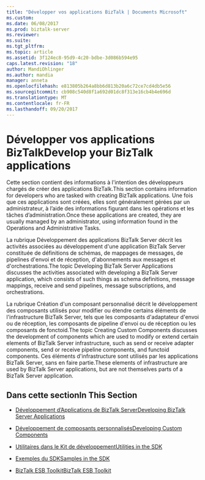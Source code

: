 ```yaml
---
title: "Développer vos applications BizTalk | Documents Microsoft"
ms.custom: 
ms.date: 06/08/2017
ms.prod: biztalk-server
ms.reviewer: 
ms.suite: 
ms.tgt_pltfrm: 
ms.topic: article
ms.assetid: 3f124ec8-95d9-4c20-bdbe-3d086b594e95
caps.latest.revision: "18"
author: MandiOhlinger
ms.author: mandia
manager: anneta
ms.openlocfilehash: e813805b264a8bb6d813b20a6c72ce7cd4db5e56
ms.sourcegitcommit: cb908c540d8f1a692d01dc8f313e16cb4b4e696d
ms.translationtype: MT
ms.contentlocale: fr-FR
ms.lasthandoff: 09/20/2017
---
```

# <a name="develop-your-biztalk-applications"></a><span data-ttu-id="27119-102">Développer vos applications BizTalk</span><span class="sxs-lookup"><span data-stu-id="27119-102">Develop your BizTalk applications</span></span>
<span data-ttu-id="27119-103">Cette section contient des informations à l'intention des développeurs chargés de créer des applications BizTalk.</span><span class="sxs-lookup"><span data-stu-id="27119-103">This section contains information for developers who are tasked with creating BizTalk applications.</span></span> <span data-ttu-id="27119-104">Une fois que ces applications sont créées, elles sont généralement gérées par un administrateur, à l’aide des informations figurant dans les opérations et les tâches d’administration.</span><span class="sxs-lookup"><span data-stu-id="27119-104">Once these applications are created, they are usually managed by an administrator, using information found in the Operations and Administrative Tasks.</span></span>  
  
 <span data-ttu-id="27119-105">La rubrique Développement des applications BizTalk Server décrit les activités associées au développement d'une application BizTalk Server constituée de définitions de schémas, de mappages de messages, de pipelines d'envoi et de réception, d'abonnements aux messages et d'orchestrations.</span><span class="sxs-lookup"><span data-stu-id="27119-105">The topic Developing BizTalk Server Applications discusses the activities associated with developing a BizTalk Server application, which consists of such things as schema definitions, message mappings, receive and send pipelines, message subscriptions, and orchestrations.</span></span>  
  
 <span data-ttu-id="27119-106">La rubrique Création d'un composant personnalisé décrit le développement des composants utilisés pour modifier ou étendre certains éléments de l'infrastructure BizTalk Server, tels que les composants d'adaptateur d'envoi ou de réception, les composants de pipeline d'envoi ou de réception ou les composants de fonctoid.</span><span class="sxs-lookup"><span data-stu-id="27119-106">The topic Creating Custom Components discusses the development of components which are used to modify or extend certain elements of BizTalk Server infrastructure, such as send or receive adapter components, send or receive pipeline components, and functoid components.</span></span> <span data-ttu-id="27119-107">Ces éléments d'infrastructure sont utilisés par les applications BizTalk Server, sans en faire partie.</span><span class="sxs-lookup"><span data-stu-id="27119-107">These elements of infrastructure are used by BizTalk Server applications, but are not themselves parts of a BizTalk Server application.</span></span>  
  
## <a name="in-this-section"></a><span data-ttu-id="27119-108">Dans cette section</span><span class="sxs-lookup"><span data-stu-id="27119-108">In This Section</span></span>  
  
-   [<span data-ttu-id="27119-109">Développement d’Applications de BizTalk Server</span><span class="sxs-lookup"><span data-stu-id="27119-109">Developing BizTalk Server Applications</span></span>](../core/developing-biztalk-server-applications.md)  
  
-   [<span data-ttu-id="27119-110">Développement de composants personnalisés</span><span class="sxs-lookup"><span data-stu-id="27119-110">Developing Custom Components</span></span>](../core/developing-custom-components.md)  
  
-   [<span data-ttu-id="27119-111">Utilitaires dans le Kit de développement</span><span class="sxs-lookup"><span data-stu-id="27119-111">Utilities in the SDK</span></span>](../core/utilities-in-the-sdk.md)  
  
-   [<span data-ttu-id="27119-112">Exemples du SDK</span><span class="sxs-lookup"><span data-stu-id="27119-112">Samples in the SDK</span></span>](../core/samples-in-the-sdk.md)  
  
-   [<span data-ttu-id="27119-113">BizTalk ESB Toolkit</span><span class="sxs-lookup"><span data-stu-id="27119-113">BizTalk ESB Toolkit</span></span>](../core/biztalk-esb-toolkit.md)